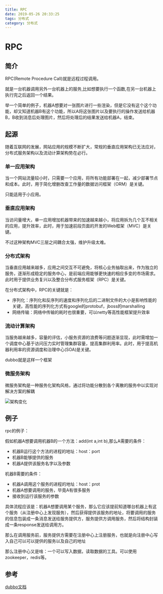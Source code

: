```yaml
---
title: RPC
date: 2019-05-26 20:33:25
tags: 分布式
category: 分布式
---
```


# RPC

## 简介

RPC(Remote Procedure Call)就是远程过程调用。  

就是一台机器调用另外一台机器上的服务,比如想要执行一个函数,在另一台机器上执行完之后返回一个结果。

举一个简单的例子，机器A想要对一张图片进行一些渲染，但是它没有这个这个功能，却又知道机器B有这个功能，所以A将这张图片以及要执行的操作发送给机器B，B收到消息后处理图片，然后将处理后的结果发送给机器A，结束。

<!--more-->

## 起源

随着互联网的发展，网站应用的规模不断扩大，常规的垂直应用架构已无法应对，分布式服务架构以及流动计算架构势在必行。

### 单一应用架构
当一个网站流量较小时，只需要一个应用，将所有功能部署在一起，减少部署节点和成本。此时，用于简化增删改查工作量的数据访问框架（ORM）是关键。

只能适用于小应用。

### 垂直应用架构

当访问量增大，单一应用增加机器带来的加速越来越小，将应用拆为几个互不相关的应用，提升效率，此时，用于加速前段页面的开发的Web框架（MVC）是关键。

不过这种架构MVC三层之间耦合太强，维护升级太难。

### 分布式架构
当垂直应用越来越多，应用之间交互不可避免，将核心业务抽取出来，作为独立的服务，逐渐形成稳定的服务中心，是前端应用能够更快速的相应多变的市场需求。此时用于提供业务复兴以及整合分布式服务框架（RPC）是关键。

在分布式架构中，RPC的关键就是：　　　
- 序列化：序列化和反序列的速度和序列化后的二进制文件的大小是影响性能的关键，高性能的序列化方式有google的protobuf，jboss的marshalling
- 网络传输：网络中传输的耗时也很重要，可以netty等高性能框架提升效率

### 流动计算架构

当服务越来越多，容量的评估，小服务资源的浪费等问题逐渐显现，此时需增加一个调度中心基于访问压力实时管理集群容量，提高集群利用率。此时，用于提高机器利用率的资源调度和治理中心(SOA)是关键。

dubbo就是这样一个框架

### 微服务架构

微服务架构是一种服务化架构风格，通过将功能分散到各个离散的服务中以实现对解决方案的解耦

![架构变化](/RPC/架构变化.jpg)


## 例子

rpc的例子：  

假如机器A想要调用机器B的一个方法：add(int a,int b),那么A需要的条件：
- 机器B运行这个方法的进程的地址：host：port
- 机器B能够提供的服务
- 机器A提供该服务名字以及参数

机器B需要的条件：
- 机器A调用这个服务的进程的地址：host：prot
- 机器A想要调用的服务，毕竟A有很多服务
- 接收到运行该服务的参数

具体流程应该是：机器A想要调用某个服务，那么它应该提前知道哪台机器上有这个服务（从注册中心上发现服务），然后获得提供该服务的地址，将要调用的服务的信息包装成一条消息发送给服务提供方，服务提供方调用服务，然后将结构封装成一条response发送给调用方。  

那么在调用服务前，服务提供方需要在注册中心上注册服务，也就是向注册中心写入自己可以可以提供的服务以及自己的地址

那么注册中心又是啥：一个可以写入数据，读取数据的工具。可以使用zookeeper，redis等。

## 参考

[dubbo文档](http://dubbo.apache.org/zh-cn/docs/user/preface/background.html)
